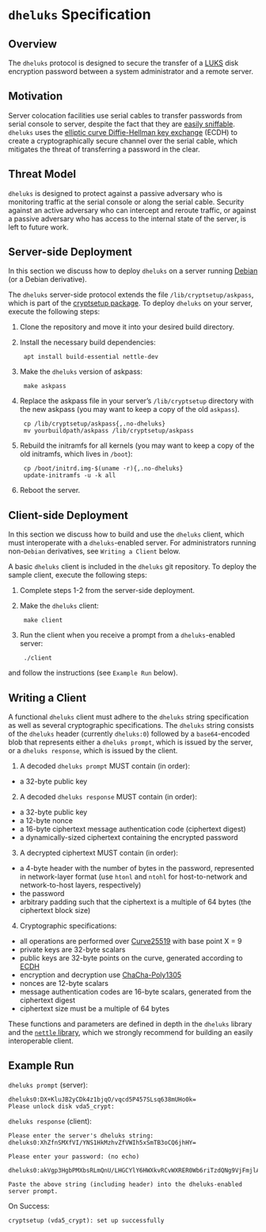 ﻿`dheluks` Specification
=======================

Overview
--------

The `dheluks` protocol is designed to secure the transfer of a [LUKS](https://gitlab.com/cryptsetup/cryptsetup/blob/master/README.md) disk encryption password between a system administrator and a remote server. 

Motivation
----------

Server colocation facilities use serial cables to transfer passwords from serial console to server, despite the fact that they are [easily sniffable](http://www.keydemon.com/rs232_logger/). `dheluks` uses the [elliptic curve Diffie-Hellman key exchange](https://en.wikipedia.org/wiki/Elliptic_curve_Diffie%E2%80%93Hellman) (ECDH) to create a cryptographically secure channel over the serial cable, which mitigates the threat of transferring a password in the clear.

Threat Model
------------

`dheluks` is designed to protect against a passive adversary who is monitoring traffic at the serial console or along the serial cable. Security against an active adversary who can intercept and reroute traffic, or against a passive adversary who has access to the internal state of the server, is left to future work.

Server-side Deployment
----------------------

In this section we discuss how to deploy `dheluks` on a server running [Debian](https://www.debian.org) (or a Debian derivative).

The `dheluks` server-side protocol extends the file `/lib/cryptsetup/askpass`, which is part of the [cryptsetup package](https://packages.qa.debian.org/c/cryptsetup.html). To deploy `dheluks` on your server, execute the following steps:

1. Clone the repository and move it into your desired build directory.
2. Install the necessary build dependencies:

        apt install build-essential nettle-dev
3. Make the `dheluks` version of askpass:

        make askpass
4. Replace the askpass file in your server’s `/lib/cryptsetup` directory with the new askpass (you may want to keep a copy of the old `askpass`).

        cp /lib/cryptsetup/askpass{,.no-dheluks}
        mv yourbuildpath/askpass /lib/cryptsetup/askpass
5. Rebuild the initramfs for all kernels (you may want to keep a copy of the old initramfs, which lives in `/boot`):

        cp /boot/initrd.img-$(uname -r){,.no-dheluks}
        update-initramfs -u -k all   
6. Reboot the server.

Client-side Deployment
----------------------

In this section we discuss how to build and use the `dheluks` client, which must interoperate with a `dheluks`-enabled  server.  For administrators running non-`Debian` derivatives, see `Writing a Client` below.

A basic `dheluks` client is included in the `dheluks` git repository.  To deploy the sample client, execute the following steps:
   
1. Complete steps 1-2 from the server-side deployment.
2. Make the `dheluks` client:

        make client
3. Run the client when you receive a prompt from a `dheluks`-enabled server:

        ./client
and follow the instructions (see `Example Run` below).


Writing a Client
----------------

A functional `dheluks` client must adhere to the `dheluks` string specification as well as several cryptographic specifications. The `dheluks` string consists of the `dheluks` header (currently `dheluks:0`) followed by a `base64`-encoded blob that represents either a `dheluks prompt`, which is issued by the server, or a `dheluks response`, which is issued by the client.

1. A decoded `dheluks prompt` MUST contain (in order):
* a 32-byte public key

2. A decoded `dheluks response` MUST contain (in order):
* a 32-byte public key
* a 12-byte nonce
* a 16-byte ciphertext message authentication code (ciphertext digest)
* a dynamically-sized ciphertext containing the encrypted password

3. A decrypted ciphertext MUST contain (in order):
* a 4-byte header with the number of bytes in the password, represented in network-layer format (use `htonl` and `ntohl` for host-to-network and network-to-host layers, respectively) 
* the password
* arbitrary padding such that the ciphertext is a multiple of 64 bytes (the ciphertext block size)

4. Cryptographic specifications:
* all operations are performed over [Curve25519](https://en.wikipedia.org/wiki/Curve25519) with base point X = 9
* private keys are 32-byte scalars
* public keys are 32-byte points on the curve, generated according to [ECDH](https://en.wikipedia.org/wiki/Elliptic_curve_Diffie%E2%80%93Hellman)
* encryption and decryption use [ChaCha-Poly1305](https://en.wikipedia.org/wiki/Poly1305)
* nonces are 12-byte scalars
* message authentication codes are 16-byte scalars, generated from the ciphertext digest
* ciphertext size must be a multiple of 64 bytes

These functions and parameters are defined in depth in the `dheluks` library and the [`nettle` library](http://www.lysator.liu.se/~nisse/nettle/nettle.html), which we strongly recommend for building an easily interoperable client.

Example Run
-----------

`dheluks prompt` (server):

	dheluks0:DX+KluJB2yCDk4z1bjqO/vqcd5P457SLsq638mUHo0k=
    Please unlock disk vda5_crypt: 

`dheluks response` (client):

    Please enter the server's dheluks string: dheluks0:XhZfnSMXfVI/YNS1HkMzhvZfVWIh5xSmTB3oCQ6jhHY= 

    Please enter your password: (no echo)

	dheluks0:akVgp3HgbPMXbsRLmQnU/LHGCYlY6HWXkvRCvWXRER0Wb6riTzdQNg9VjFmjlAErth2l3JliLiVjU0ZiXGAmwbvPnOhy07FJy+QcNHDbBYheC1NW1IMpTe0jGuHj4k0X4c75NHzpCbwP8BHKp1IH9ngN2un9UMN8Wx/FAw==

    Paste the above string (including header) into the dheluks-enabled server prompt.

On Success:

    cryptsetup (vda5_crypt): set up successfully
